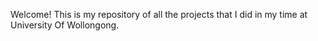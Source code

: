 Welcome! This is my repository of all the projects that I did in my time at University Of Wollongong.
